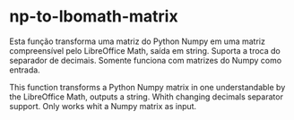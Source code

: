 # np-to-lbomath-matrix

Esta função transforma uma matriz do Python Numpy em uma matriz compreensível pelo LibreOffice Math, saída em string. Suporta a troca do separador de decimais.
Somente funciona com matrizes do Numpy como entrada.

This function transforms a Python Numpy matrix in one understandable by the LibreOffice Math, outputs a string. Whith changing decimals separator support.
Only works whit a Numpy matrix as input.
